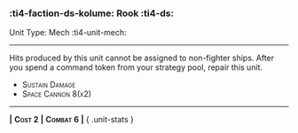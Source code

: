 ### :ti4-faction-ds-kolume: **Rook** :ti4-ds:

Unit Type: Mech :ti4-unit-mech:

---

Hits produced by this unit cannot be assigned to non-fighter ships. After you spend a command token from your strategy pool, repair this unit.

* <span style="font-variant:small-caps;">Sustain Damage</span> 
* <span style="font-variant:small-caps;">Space Cannon 8(x2)</span> 

---

__|__ <span style="font-variant:small-caps;white-space: nowrap;">**Cost 2**</span> __|__ <span style="font-variant:small-caps;white-space: nowrap;">**Combat 6**</span> __|__
{ .unit-stats }
